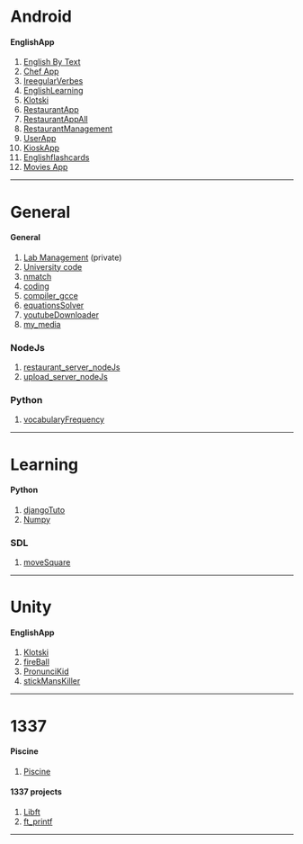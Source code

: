 Android
==========

#### EnglishApp
1. [English By Text](https://github.com/ayoubHam2000/EnglishByText)
2. [Chef App](https://github.com/ayoubHam2000/chefApp)
3. [IreegularVerbes](https://github.com/ayoubHam2000/IreegularVerbes)
4. [EnglishLearning](https://github.com/ayoubHam2000/EnglishLearning)
5. [Klotski](https://github.com/ayoubHam2000/Klotski)
6. [RestaurantApp](https://github.com/ayoubHam2000/RestaurantApp)
7. [RestaurantAppAll](https://github.com/ayoubHam2000/RestaurantAppAll)
8. [RestaurantManagement](https://github.com/ayoubHam2000/RestaurantManagement)
9. [UserApp](https://github.com/ayoubHam2000/UserApp)
10. [KioskApp](https://github.com/ayoubHam2000/KioskApp)
11. [Englishflashcards](https://github.com/ayoubHam2000/Englishflashcards)
12. [Movies App](https://github.com/ayoubHam2000/movies_app_android.git)
***
General
==========

#### General
1. [Lab Management](https://github.com/ayoubHam2000/Lab-management) (private)
2. [University code](https://github.com/ayoubHam2000/fs_licence)
3. [nmatch](https://github.com/ayoubHam2000/nmatch)
4. [coding](https://github.com/ayoubHam2000/repo_coding)
5. [compiler_gcce](https://github.com/ayoubHam2000/compiler_gcce)
6. [equationsSolver](https://github.com/ayoubHam2000/equationsSolver)
7. [youtubeDownloader](https://github.com/ayoubHam2000/youtubeDownloader)
8. [my_media](https://github.com/ayoubHam2000/My_Media)

### NodeJs
1. [restaurant_server_nodeJs](https://github.com/ayoubHam2000/restaurant_server_nodeJs)
2. [upload_server_nodeJs](https://github.com/ayoubHam2000/upload_server_nodeJs)

### Python
1. [vocabularyFrequency](https://github.com/ayoubHam2000/py_vocabularyFrequency)

***
Learning
==========

#### Python
1. [djangoTuto](https://github.com/ayoubHam2000/djangoTuto)
2. [Numpy](https://github.com/ayoubHam2000/Numpy)

### SDL
1. [moveSquare](https://github.com/ayoubHam2000/moveSquare)

***
Unity
==========

#### EnglishApp
1. [Klotski](https://github.com/ayoubHam2000/Klotski_unity)
2. [fireBall](https://github.com/ayoubHam2000/fireBall_unity)
3. [PronunciKid](https://github.com/ayoubHam2000/PronunciKid_unity)
4. [stickMansKiller](https://github.com/ayoubHam2000/stickMansKiller_unity)

***
1337
==========

#### Piscine
1. [Piscine](https://github.com/ayoubHam2000/piscine_13.git)

#### 1337 projects
1. [Libft](https://github.com/ayoubHam2000/libft_13_p.git)
2. [ft_printf](https://github.com/ayoubHam2000/ftt_printf_13_p)
***
